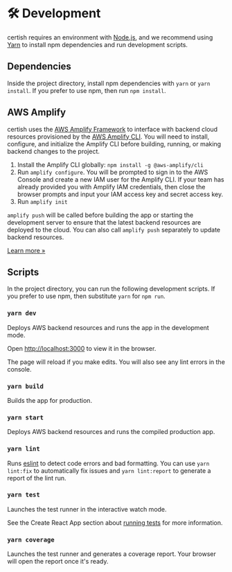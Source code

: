 # 🛠 Development

certish requires an environment with [Node.js](https://nodejs.org), and we recommend using [Yarn](https://yarnpkg.com/docs/install) to install npm dependencies and run development scripts.

## Dependencies

Inside the project directory, install npm dependencies with `yarn` or `yarn install`. If you prefer to use npm, then run `npm install`.

## AWS Amplify

certish uses the [AWS Amplify Framework](https://aws.amazon.com/amplify/framework) to interface with backend cloud resources provisioned by the [AWS Amplify CLI](https://aws-amplify.github.io/docs/cli-toolchain/quickstart). You will need to install, configure, and initialize the Amplify CLI before building, running, or making backend changes to the project.

1. Install the Amplify CLI globally: `npm install -g @aws-amplify/cli`
2. Run `amplify configure`. You will be prompted to sign in to the AWS Console and create a new IAM user for the Amplify CLI. If your team has already provided you with Amplify IAM credentials, then close the browser prompts and input your IAM access key and secret access key.
3. Run `amplify init`

`amplify push` will be called before building the app or starting the development server to ensure that the latest backend resources are deployed to the cloud. You can also call `amplify push` separately to update backend resources.

[Learn more »](https://aws-amplify.github.io/docs/cli-toolchain/quickstart)

## Scripts

In the project directory, you can run the following development scripts. If you prefer to use npm, then substitute `yarn` for `npm run`.

### `yarn dev`

Deploys AWS backend resources and runs the app in the development mode.

Open [http://localhost:3000](http://localhost:3000) to view it in the browser.

The page will reload if you make edits.
You will also see any lint errors in the console.

### `yarn build`

Builds the app for production.

### `yarn start`

Deploys AWS backend resources and runs the compiled production app.

### `yarn lint`

Runs [eslint](https://eslint.org) to detect code errors and bad formatting. You can use `yarn lint:fix` to automatically fix issues and `yarn lint:report` to generate a report of the lint run.

### `yarn test`

Launches the test runner in the interactive watch mode.

See the Create React App section about [running tests](https://facebook.github.io/create-react-app/docs/running-tests) for more information.

### `yarn coverage`

Launches the test runner and generates a coverage report. Your browser will open the report once it's ready.
